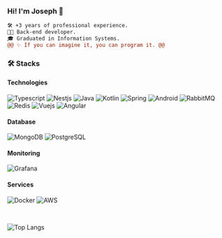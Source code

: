 ### Hi! I'm Joseph 👋
  
```diff
🛠 +3 years of professional experience.
👨‍💻 Back-end developer.
🎓 Graduated in Information Systems.
@@ ✨ If you can imagine it, you can program it. @@
```

### 🛠 Stacks

#### Technologies

<p>  
  <img src = "https://img.shields.io/badge/TypeScript-007ACC?style=for-the-badge&logo=typescript&logoColor=white" alt = "Typescript" />
  <img src = "https://img.shields.io/badge/nestjs-E0234E?style=for-the-badge&logo=nestjs&logoColor=white" alt = "Nestjs" />
  <img src = "https://img.shields.io/badge/java-%23ED8B00.svg?style=for-the-badge&logo=openjdk&logoColor=white" alt = "Java" /> 
  <img src = "https://img.shields.io/badge/kotlin-%237F52FF.svg?style=for-the-badge&logo=kotlin&logoColor=white" alt = "Kotlin" /> 
  <img src = "https://img.shields.io/badge/spring-%236DB33F.svg?style=for-the-badge&logo=spring&logoColor=white" alt = "Spring" /> 
  <img src = "https://img.shields.io/badge/Android-3DDC84?style=for-the-badge&logo=android&logoColor=white" alt = "Android" /> 
  <img src = "https://img.shields.io/badge/rabbitmq-%23FF6600.svg?&style=for-the-badge&logo=rabbitmq&logoColor=white" alt = "RabbitMQ" />
  <img src = "https://img.shields.io/badge/redis-%23DD0031.svg?&style=for-the-badge&logo=redis&logoColor=white" alt = "Redis" />
  <img src = "https://img.shields.io/badge/Vue%20js-35495E?style=for-the-badge&logo=vuedotjs&logoColor=4FC08D" alt = "Vuejs" />
  <img src = "https://img.shields.io/badge/Angular-DD0031?style=for-the-badge&logo=angular&logoColor=white" alt = "Angular" />
</p>


#### Database

<p>  
  <img src = "https://img.shields.io/badge/MongoDB-4EA94B?style=for-the-badge&logo=mongodb&logoColor=white" alt = "MongoDB" />
  <img src = "https://img.shields.io/badge/PostgreSQL-316192?style=for-the-badge&logo=postgresql&logoColor=white" alt = "PostgreSQL" />
</p>

#### Monitoring

<p>  
  <img src = "https://img.shields.io/badge/Grafana-F2F4F9?style=for-the-badge&logo=grafana&logoColor=orange&labelColor=F2F4F9" alt = "Grafana" />
</p>

#### Services

<p>  
  <img src = "https://img.shields.io/badge/Docker-2CA5E0?style=for-the-badge&logo=docker&logoColor=white" alt = "Docker" />
  <img src = "https://img.shields.io/badge/AWS-%23FF9900.svg?style=for-the-badge&logo=amazon-aws&logoColor=white" alt = "AWS" />
</p>

<br/> 

![Top Langs](https://github-readme-stats.vercel.app/api/top-langs/?username=haasedevv&layout=compact&theme=tokyonight)
